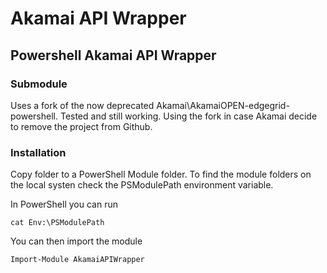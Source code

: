 # Akamai API Wrapper

## Powershell Akamai API Wrapper


### Submodule
Uses a fork of the now deprecated Akamai\AkamaiOPEN-edgegrid-powershell. Tested and still working. Using the fork in case Akamai decide to remove the project from Github.

### Installation
Copy folder to a PowerShell Module folder. To find the module folders on the local systen check the PSModulePath environment variable.

In PowerShell you can run

```
cat Env:\PSModulePath
```

You can then import the module

```
Import-Module AkamaiAPIWrapper
```